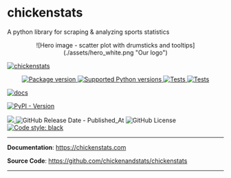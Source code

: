 # chickenstats
A python library for scraping & analyzing sports statistics

<div style="text-align: center;">
![Hero image - scatter plot with drumsticks and tooltips](./assets/hero_white.png "Our logo")
</div>

<p align="center">

  <a href="https://chickenstats.com"><img src="https://raw.githubusercontent.com/chickenandstats/chickenstats/main/docs/assets/hero_white.png" alt="chickenstats"></a>
</p>

<p align="center">

<a href="https://pypi.org/project/chickenstats" target="_blank">
    <img src="https://img.shields.io/pypi/v/chickenstats?color=BrightGreen" alt="Package version">
</a>


<a href="https://pypi.org/project/chickenstats" target="_blank">
    <img src="https://img.shields.io/pypi/pyversions/chickenstats?color=BrightGreen" alt="Supported Python versions">
</a>

<a href="https://github.com/chickenandstats/chickenstats/actions/workflows/tests.yml" target="_blank">
    <img src="https://github.com/chickenandstats/chickenstats/actions/workflows/tests.yml/badge.svg" alt="Tests">
</a>

<a href="https://github.com/chickenandstats/chickenstats/actions/workflows/docs.yml" target="_blank">
    <img src="https://github.com/chickenandstats/chickenstats/actions/workflows/docs.yml/badge.svg" alt="Tests">
</a>

[![docs](https://github.com/chickenandstats/chickenstats/actions/workflows/docs.yml/badge.svg)](https://github.com/chickenandstats/chickenstats/actions/workflows/docs.yml)

[![PyPI - Version](https://img.shields.io/pypi/v/chickenstats?color=BrightGreen)](https://pypi.org/project/chickenstats)


<a href="https://codecov.io/gh/chickenandstats/chickenstats" > 
 <img src="https://codecov.io/gh/chickenandstats/chickenstats/graph/badge.svg?token=Z1ETX5L8FL"/> 
 </a>

<img alt="GitHub Release Date - Published_At" src="https://img.shields.io/github/release-date/chickenandstats/chickenstats?color=BrightGreen">

<img alt="GitHub License" src="https://img.shields.io/github/license/chickenandstats/chickenstats?color=BrightGreen">

<a href="https://github.com/psf/black" target="_blank">
    <img src="https://img.shields.io/badge/code%20style-black-000000.svg" alt="Code style: black">
</a>

</p>

---

**Documentation**: <a href="https://chickenstats.com" target="_blank">https://chickenstats.com</a>

**Source Code**: <a href="https://github.com/chickenandstats/chickenstats" target="_blank">https://github.com/chickenandstats/chickenstats</a>

---

 
